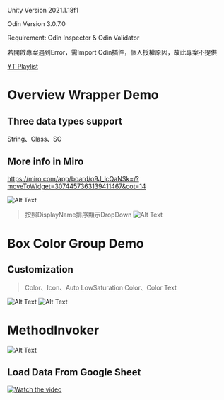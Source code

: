 Unity Version 2021.1.18f1

Odin Version 3.0.7.0

Requirement: Odin Inspector & Odin Validator

若開啟專案遇到Error，需Import Odin插件，個人授權原因，故此專案不提供

[YT Playlist](https://www.youtube.com/playlist?list=PLGkS8CzB8N0G-x7s0450cFymEGmEpcQCL)


# Overview Wrapper Demo
## Three data types support
String、Class、SO

## More info in Miro
https://miro.com/app/board/o9J_lcQaNSk=/?moveToWidget=3074457363139411467&cot=14

![Alt Text](https://i.imgur.com/HYwoQYF.gif)

> 按照DisplayName排序顯示DropDown
![Alt Text](https://i.imgur.com/NVGCD1m.gif)

# Box Color Group Demo
## Customization
> Color、Icon、Auto LowSaturation Color、Color Text

![Alt Text](https://i.imgur.com/1PLfmFL.gif)
![Alt Text](https://i.imgur.com/m5NIPyF.png)

# MethodInvoker
![Alt Text](https://github.com/L1247/rStar-Tools/blob/develop/ScreenShots/MethodInvoker.gif?raw=true)

## Load Data From Google Sheet
[![Watch the video](https://img.youtube.com/vi/aA0bWBo4y2s/0.jpg)](https://www.youtube.com/watch?v=aA0bWBo4y2s)
